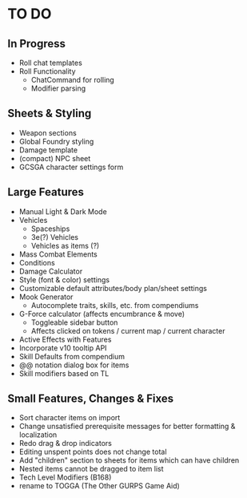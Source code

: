 # TO DO
## In Progress
- Roll chat templates
- Roll Functionality
	- ChatCommand for rolling
	- Modifier parsing
## Sheets & Styling
- Weapon sections
- Global Foundry styling
- Damage template
- (compact) NPC sheet
- GCSGA character settings form
## Large Features
- Manual Light & Dark Mode
- Vehicles
	- Spaceships
	- 3e(?) Vehicles
	- Vehicles as items (?)
- Mass Combat Elements
- Conditions
- Damage Calculator
- Style (font & color) settings
- Customizable default attributes/body plan/sheet settings
- Mook Generator
	- Autocomplete traits, skills, etc. from compendiums
- G-Force calculator (affects encumbrance & move)
	- Toggleable sidebar button
	- Affects clicked on tokens / current map / current character
- Active Effects with Features
- Incorporate v10 tooltip API
- Skill Defaults from compendium
- @@ notation dialog box for items
- Skill modifiers based on TL
## Small Features, Changes & Fixes
- Sort character items on import
- Change unsatisfied prerequisite messages for better formatting & localization
- Redo drag & drop indicators
- Editing unspent points does not change total
- Add "children" section to sheets for items which can have children
- Nested items cannot be dragged to item list
- Tech Level Modifiers (B168)
- rename to TOGGA (The Other GURPS Game Aid)
